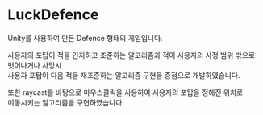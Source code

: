 # LuckDefence
Unity를 사용하여 만든 Defence 형태의 게임입니다.

사용자의 포탑이 적을 인지하고 조준하는 알고리즘과
적이 사용자의 사정 범위 밖으로 벗어나거나 사망시  
사용자 포탑이 다음 적을 재조준하는 알고리즘 구현을 중점으로 개발하였습니다.

또한 raycast를 바탕으로 마우스클릭을 사용하여 사용자의 포탑을 정해진 위치로    
이동시키는 알고리즘을 구현하였습니다.
